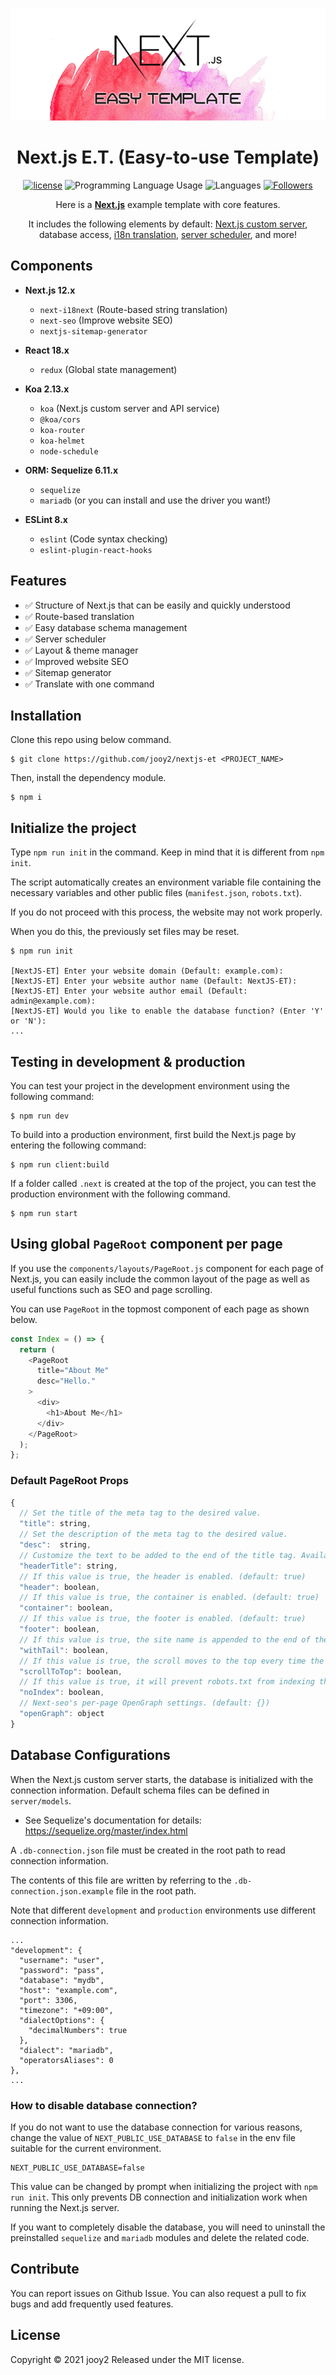 <div align="center">

![nextjs-et-logo](nextjs-et-logo.png)
# Next.js E.T. (Easy-to-use Template)

[![license](https://img.shields.io/badge/license-MIT-blue.svg)](https://github.com/jooy2/nextjs-et/blob/master/LICENSE)
![Programming Language Usage](https://img.shields.io/github/languages/top/jooy2/nextjs-et)
![Languages](https://img.shields.io/github/languages/count/jooy2/nextjs-et)
[![Followers](https://img.shields.io/github/followers/jooy2?style=social)](https://github.com/jooy2)

Here is a **[Next.js](https://nextjs.org/)** example template with core features.

It includes the following elements by default: [Next.js custom server](https://nextjs.org/docs/advanced-features/custom-server), database access, [i18n translation](https://github.com/isaachinman/next-i18next), [server scheduler](https://github.com/node-schedule/node-schedule), and more!
</div>

## Components
- **Next.js 12.x**
  - `next-i18next` (Route-based string translation)
  - `next-seo` (Improve website SEO)
  - `nextjs-sitemap-generator`

- **React 18.x**
    - `redux` (Global state management)

- **Koa 2.13.x**
    - `koa` (Next.js custom server and API service)
    - `@koa/cors`
    - `koa-router`
    - `koa-helmet`
    - `node-schedule`

- **ORM: Sequelize 6.11.x**
    - `sequelize` 
    - `mariadb` (or you can install and use the driver you want!)

- **ESLint 8.x**
    - `eslint` (Code syntax checking)
    - `eslint-plugin-react-hooks`

## Features
 - ✅ Structure of Next.js that can be easily and quickly understood
 - ✅ Route-based translation
 - ✅ Easy database schema management
 - ✅ Server scheduler
 - ✅ Layout & theme manager
 - ✅ Improved website SEO
 - ✅ Sitemap generator
 - ✅ Translate with one command

## Installation
Clone this repo using below command.
```shell
$ git clone https://github.com/jooy2/nextjs-et <PROJECT_NAME>
```

Then, install the dependency module.
```shell
$ npm i
```

## Initialize the project
Type `npm run init` in the command. Keep in mind that it is different from `npm init`.

The script automatically creates an environment variable file containing the necessary variables and other public files (`manifest.json`, `robots.txt`).

If you do not proceed with this process, the website may not work properly.

When you do this, the previously set files may be reset.

```shell
$ npm run init

[NextJS-ET] Enter your website domain (Default: example.com):
[NextJS-ET] Enter your website author name (Default: NextJS-ET):
[NextJS-ET] Enter your website author email (Default: admin@example.com):
[NextJS-ET] Would you like to enable the database function? (Enter 'Y' or 'N'):
...
```

## Testing in development & production
You can test your project in the development environment using the following command:
```shell
$ npm run dev
```

To build into a production environment, first build the Next.js page by entering the following command:
```shell
$ npm run client:build
```

If a folder called `.next` is created at the top of the project, you can test the production environment with the following command.
```shell
$ npm run start
```

## Using global `PageRoot` component per page
If you use the `components/layouts/PageRoot.js` component for each page of Next.js, you can easily include the common layout of the page as well as useful functions such as SEO and page scrolling.

You can use `PageRoot` in the topmost component of each page as shown below.

```javascript
const Index = () => {
  return (
    <PageRoot
      title="About Me"
      desc="Hello."
    >
      <div>
        <h1>About Me</h1>
      </div>
    </PageRoot>
  );
};
```

### Default PageRoot Props
```javascript
{
  // Set the title of the meta tag to the desired value.
  "title": string,
  // Set the description of the meta tag to the desired value.
  "desc":  string,
  // Customize the text to be added to the end of the title tag. Available when the value of withTail prop is true.
  "headerTitle": string,
  // If this value is true, the header is enabled. (default: true)
  "header": boolean,
  // If this value is true, the container is enabled. (default: true)
  "container": boolean,
  // If this value is true, the footer is enabled. (default: true)
  "footer": boolean,
  // If this value is true, the site name is appended to the end of the value of the title meta tag. (default: true)
  "withTail": boolean,
  // If this value is true, the scroll moves to the top every time the page is moved. (default: true)
  "scrollToTop": boolean,
  // If this value is true, it will prevent robots.txt from indexing this page. (default: false)
  "noIndex": boolean,
  // Next-seo's per-page OpenGraph settings. (default: {})
  "openGraph": object
}
```

## Database Configurations
When the Next.js custom server starts, the database is initialized with the connection information. Default schema files can be defined in `server/models`.

- See Sequelize's documentation for details: https://sequelize.org/master/index.html

A `.db-connection.json` file must be created in the root path to read connection information.

The contents of this file are written by referring to the `.db-connection.json.example` file in the root path.

Note that different `development` and `production` environments use different connection information.
```text
...
"development": {
  "username": "user",
  "password": "pass",
  "database": "mydb",
  "host": "example.com",
  "port": 3306,
  "timezone": "+09:00",
  "dialectOptions": {
    "decimalNumbers": true
  },
  "dialect": "mariadb",
  "operatorsAliases": 0
},
...
```

### How to disable database connection?
If you do not want to use the database connection for various reasons, change the value of `NEXT_PUBLIC_USE_DATABASE` to `false` in the env file suitable for the current environment.
```text
NEXT_PUBLIC_USE_DATABASE=false
```
This value can be changed by prompt when initializing the project with `npm run init`. This only prevents DB connection and initialization work when running the Next.js server.

If you want to completely disable the database, you will need to uninstall the preinstalled `sequelize` and `mariadb` modules and delete the related code.


## Contribute
You can report issues on Github Issue. You can also request a pull to fix bugs and add frequently used features.

## License
Copyright © 2021 jooy2 Released under the MIT license.
